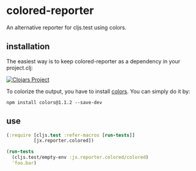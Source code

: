 # colored-reporter

An alternative reporter for cljs.test using colors.

## installation

The easiest way is to keep colored-reporter as a dependency in your project.clj:

[![Clojars Project](http://clojars.org/colored-reporter/latest-version.svg)](http://clojars.org/colored-reporter)

To colorize the output, you have to install [colors](https://www.npmjs.com/package/colors). You can simply do it by:

```
npm install colors@1.1.2 --save-dev
```

## use

```clojure
(:require [cljs.test :refer-macros [run-tests]]
          [jx.reporter.colored])

(run-tests
  (cljs.test/empty-env :jx.reporter.colored/colored)
  'foo.bar)
```
